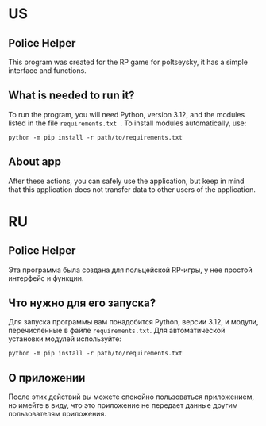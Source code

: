 # US
## Police Helper
This program was created for the RP game for poltseysky, it has a simple interface and functions.
## What is needed to run it?
To run the program, you will need Python, version 3.12, and the modules listed in the file `requirements.txt `. 
To install modules automatically, use:
```
python -m pip install -r path/to/requirements.txt
```
## About app
After these actions, you can safely use the application, but keep in mind that this application does not transfer data to other users of the application.

# RU
## Police Helper
Эта программа была создана для польцейской RP-игры, у нее простой интерфейс и функции.
## Что нужно для его запуска?
Для запуска программы вам понадобится Python, версии 3.12, и модули, перечисленные в файле `requirements.txt`. 
Для автоматической установки модулей используйте:
```
python -m pip install -r path/to/requirements.txt
```
## О приложении
После этих действий вы можете спокойно пользоваться приложением, но имейте в виду, что это приложение не передает данные другим пользователям приложения.